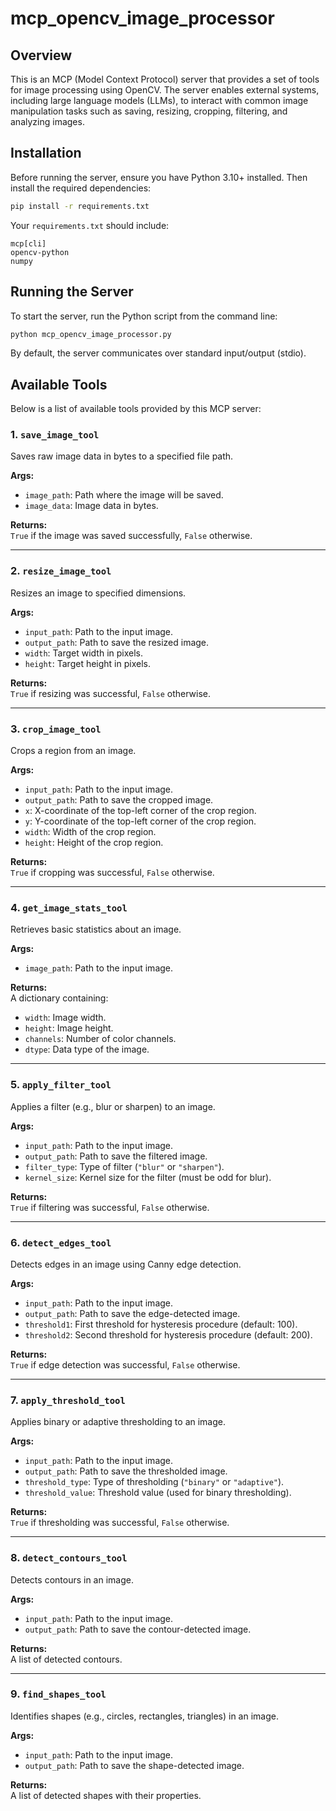 # mcp_opencv_image_processor

## Overview

This is an MCP (Model Context Protocol) server that provides a set of tools for image processing using OpenCV. The server enables external systems, including large language models (LLMs), to interact with common image manipulation tasks such as saving, resizing, cropping, filtering, and analyzing images.

## Installation

Before running the server, ensure you have Python 3.10+ installed. Then install the required dependencies:

```bash
pip install -r requirements.txt
```

Your `requirements.txt` should include:

```
mcp[cli]
opencv-python
numpy
```

## Running the Server

To start the server, run the Python script from the command line:

```bash
python mcp_opencv_image_processor.py
```

By default, the server communicates over standard input/output (stdio).

## Available Tools

Below is a list of available tools provided by this MCP server:

### 1. `save_image_tool`
Saves raw image data in bytes to a specified file path.

**Args:**
- `image_path`: Path where the image will be saved.
- `image_data`: Image data in bytes.

**Returns:**  
`True` if the image was saved successfully, `False` otherwise.

---

### 2. `resize_image_tool`
Resizes an image to specified dimensions.

**Args:**
- `input_path`: Path to the input image.
- `output_path`: Path to save the resized image.
- `width`: Target width in pixels.
- `height`: Target height in pixels.

**Returns:**  
`True` if resizing was successful, `False` otherwise.

---

### 3. `crop_image_tool`
Crops a region from an image.

**Args:**
- `input_path`: Path to the input image.
- `output_path`: Path to save the cropped image.
- `x`: X-coordinate of the top-left corner of the crop region.
- `y`: Y-coordinate of the top-left corner of the crop region.
- `width`: Width of the crop region.
- `height`: Height of the crop region.

**Returns:**  
`True` if cropping was successful, `False` otherwise.

---

### 4. `get_image_stats_tool`
Retrieves basic statistics about an image.

**Args:**
- `image_path`: Path to the input image.

**Returns:**  
A dictionary containing:
- `width`: Image width.
- `height`: Image height.
- `channels`: Number of color channels.
- `dtype`: Data type of the image.

---

### 5. `apply_filter_tool`
Applies a filter (e.g., blur or sharpen) to an image.

**Args:**
- `input_path`: Path to the input image.
- `output_path`: Path to save the filtered image.
- `filter_type`: Type of filter (`"blur"` or `"sharpen"`).
- `kernel_size`: Kernel size for the filter (must be odd for blur).

**Returns:**  
`True` if filtering was successful, `False` otherwise.

---

### 6. `detect_edges_tool`
Detects edges in an image using Canny edge detection.

**Args:**
- `input_path`: Path to the input image.
- `output_path`: Path to save the edge-detected image.
- `threshold1`: First threshold for hysteresis procedure (default: 100).
- `threshold2`: Second threshold for hysteresis procedure (default: 200).

**Returns:**  
`True` if edge detection was successful, `False` otherwise.

---

### 7. `apply_threshold_tool`
Applies binary or adaptive thresholding to an image.

**Args:**
- `input_path`: Path to the input image.
- `output_path`: Path to save the thresholded image.
- `threshold_type`: Type of thresholding (`"binary"` or `"adaptive"`).
- `threshold_value`: Threshold value (used for binary thresholding).

**Returns:**  
`True` if thresholding was successful, `False` otherwise.

---

### 8. `detect_contours_tool`
Detects contours in an image.

**Args:**
- `input_path`: Path to the input image.
- `output_path`: Path to save the contour-detected image.

**Returns:**  
A list of detected contours.

---

### 9. `find_shapes_tool`
Identifies shapes (e.g., circles, rectangles, triangles) in an image.

**Args:**
- `input_path`: Path to the input image.
- `output_path`: Path to save the shape-detected image.

**Returns:**  
A list of detected shapes with their properties.
